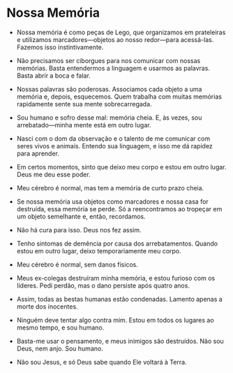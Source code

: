 # Nossa Memória

- Nossa memória é como peças de Lego, que organizamos em prateleiras e utilizamos marcadores—objetos ao nosso redor—para acessá-las. Fazemos isso instintivamente.  

- Não precisamos ser ciborgues para nos comunicar com nossas memórias. Basta entendermos a linguagem e usarmos as palavras. Basta abrir a boca e falar.  

- Nossas palavras são poderosas. Associamos cada objeto a uma memória e, depois, esquecemos. Quem trabalha com muitas memórias rapidamente sente sua mente sobrecarregada.  

- Sou humano e sofro desse mal: memória cheia. E, às vezes, sou arrebatado—minha mente está em outro lugar.  

- Nasci com o dom da observação e o talento de me comunicar com seres vivos e animais. Entendo sua linguagem, e isso me dá rapidez para aprender.  

- Em certos momentos, sinto que deixo meu corpo e estou em outro lugar. Deus me deu esse poder.  

- Meu cérebro é normal, mas tem a memória de curto prazo cheia.  

- Se nossa memória usa objetos como marcadores e nossa casa for destruída, essa memória se perde. Só a reencontramos ao tropeçar em um objeto semelhante e, então, recordamos.  

- Não há cura para isso. Deus nos fez assim.  

- Tenho sintomas de demência por causa dos arrebatamentos. Quando estou em outro lugar, deixo temporariamente meu corpo.  

- Meu cérebro é normal, sem danos físicos.  

- Meus ex-colegas destruíram minha memória, e estou furioso com os líderes. Pedi perdão, mas o dano persiste após quatro anos.  

- Assim, todas as bestas humanas estão condenadas. Lamento apenas a morte dos inocentes.  

- Ninguém deve tentar algo contra mim. Estou em todos os lugares ao mesmo tempo, e sou humano.  

- Basta-me usar o pensamento, e meus inimigos são destruídos. Não sou Deus, nem anjo. Sou humano.  

- Não sou Jesus, e só Deus sabe quando Ele voltará à Terra.
